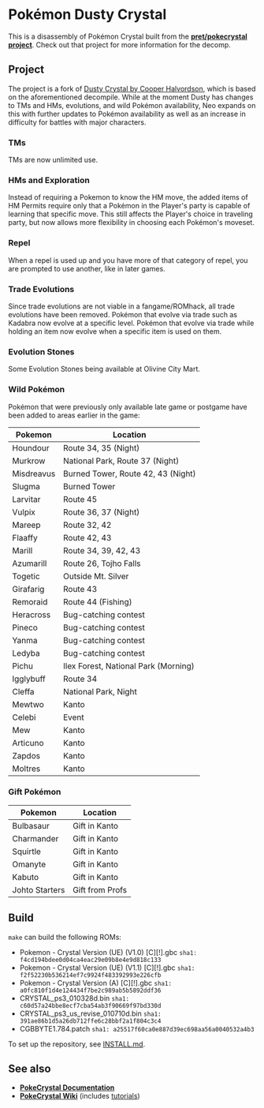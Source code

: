 # Pokémon Dusty Crystal

This is a disassembly of Pokémon Crystal built from the [**pret/pokecrystal project**](pret). Check out that project for more information for the decomp.

## Project
The project is a fork of [Dusty Crystal by Cooper Halvordson](https://github.com/Cooper-Halvordson/DustyCrystal), which is based on the aforementioned decompile. While at the moment Dusty has changes to TMs and HMs, evolutions, and wild Pokémon availability, Neo expands on this with further updates to Pokémon availability as well as an increase in difficulty for battles with major characters.

### TMs
TMs are now unlimited use.

### HMs and Exploration
Instead of requiring a Pokemon to know the HM move, the added items of HM Permits require only that a Pokémon in the Player's party is capable of learning that specific move. This still affects the Player's choice in traveling party, but now allows more flexibility in choosing each Pokémon's moveset.

### Repel
When a repel is used up and you have more of that category of repel, you are prompted to use another, like in later games.

### Trade Evolutions
Since trade evolutions are not viable in a fangame/ROMhack, all trade evolutions have been removed. Pokémon that evolve via trade such as Kadabra now evolve at a specific level. Pokémon that evolve via trade while holding an item now evolve when a specific item is used on them.

### Evolution Stones
Some Evolution Stones being available at Olivine City Mart.

### Wild Pokémon
Pokémon that were previously only available late game or postgame have been added to areas earlier in the game:

Pokemon | Location
------- | --------
Houndour | Route 34, 35 (Night)
Murkrow | National Park, Route 37 (Night)
Misdreavus | Burned Tower, Route 42, 43 (Night)
Slugma | Burned Tower
Larvitar | Route 45
Vulpix | Route 36, 37 (Night)
Mareep | Route 32, 42
Flaaffy | Route 42, 43
Marill | Route 34, 39, 42, 43
Azumarill | Route 26, Tojho Falls
Togetic | Outside Mt. Silver
Girafarig | Route 43
Remoraid | Route 44 (Fishing)
Heracross | Bug-catching contest
Pineco | Bug-catching contest
Yanma | Bug-catching contest
Ledyba | Bug-catching contest
Pichu | Ilex Forest, National Park (Morning)
Igglybuff | Route 34
Cleffa | National Park, Night
Mewtwo | Kanto
Celebi | Event
Mew | Kanto
Articuno | Kanto
Zapdos | Kanto
Moltres | Kanto

### Gift Pokémon
Pokemon | Location
------- | --------
Bulbasaur | Gift in Kanto
Charmander | Gift in Kanto
Squirtle | Gift in Kanto
Omanyte | Gift in Kanto
Kabuto | Gift in Kanto
Johto Starters | Gift from Profs

## Build
`make` can build the following ROMs:

- Pokemon - Crystal Version (UE) (V1.0) [C][!].gbc `sha1: f4cd194bdee0d04ca4eac29e09b8e4e9d818c133`
- Pokemon - Crystal Version (UE) (V1.1) [C][!].gbc `sha1: f2f52230b536214ef7c9924f483392993e226cfb`
- Pokemon - Crystal Version (A) [C][!].gbc `sha1: a0fc810f1d4e124434f7be2c989ab5b5892ddf36`
- CRYSTAL_ps3_010328d.bin `sha1: c60d57a24bbe8ecf7cba54ab3f90669f97bd330d`
- CRYSTAL_ps3_us_revise_010710d.bin `sha1: 391ae86b1d5a26db712ffe6c28bbf2a1f804c3c4`
- CGBBYTE1.784.patch `sha1: a25517f60ca0e887d39ec698aa56a0040532a4b3`

To set up the repository, see [INSTALL.md](INSTALL.md).

## See also
- [**PokeCrystal Documentation**][docs]
- [**PokeCrystal Wiki**][wiki] (includes [tutorials][tutorials])

[pret]:https://github.com/pret/pokecrystal
[docs]: https://pret.github.io/pokecrystal/
[wiki]: https://github.com/pret/pokecrystal/wiki
[tutorials]: https://github.com/pret/pokecrystal/wiki/Tutorials

